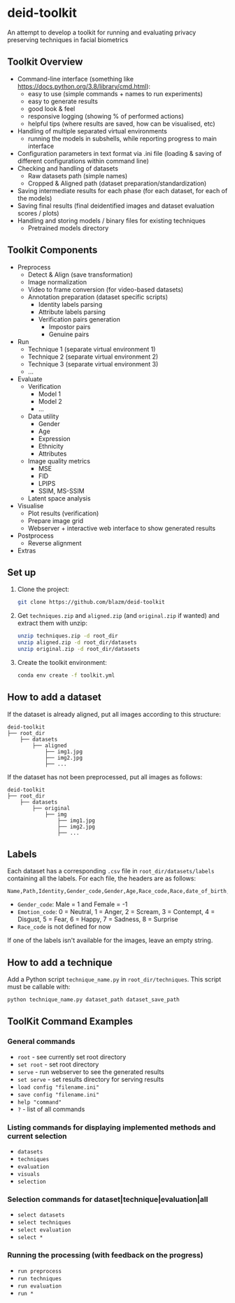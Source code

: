 # deid-toolkit
An attempt to develop a toolkit for running and evaluating privacy preserving techniques in facial biometrics

## Toolkit Overview

- Command-line interface (something like https://docs.python.org/3.8/library/cmd.html):
  - easy to use (simple commands + names to run experiments)
  - easy to generate results
  - good look & feel
  - responsive logging (showing % of performed actions)
  - helpful tips (where results are saved, how can be visualised, etc)
- Handling of multiple separated virtual environments
  - running the models in subshells, while reporting progress to main interface
- Configuration parameters in text format via .ini file (loading & saving of different configurations within command line)
- Checking and handling of datasets
  - Raw datasets path (simple names)
  - Cropped & Aligned path (dataset preparation/standardization)
- Saving intermediate results for each phase (for each dataset, for each of the models)
- Saving final results (final deidentified images and dataset evaluation scores / plots)
- Handling and storing models / binary files for existing techniques
  - Pretrained models directory

## Toolkit Components

- Preprocess
  - Detect & Align (save transformation)
  - Image normalization
  - Video to frame conversion (for video-based datasets)
  - Annotation preparation (dataset specific scripts)
    - Identity labels parsing
    - Attribute labels parsing
    - Verification pairs generation
        - Impostor pairs
        - Genuine pairs
- Run
  - Technique 1 (separate virtual environment 1)
  - Technique 2 (separate virtual environment 2)
  - Technique 3 (separate virtual environment 3)
  - ...
- Evaluate
  - Verification
    - Model 1
    - Model 2
    - ...
  - Data utility
    - Gender
    - Age
    - Expression
    - Ethnicity
    - Attributes
  - Image quality metrics
    - MSE
    - FID
    - LPIPS
    - SSIM, MS-SSIM
  - Latent space analysis
- Visualise
  - Plot results (verification)
  - Prepare image grid
  - Webserver + interactive web interface to show generated results
- Postprocess
  - Reverse alignment
- Extras


## Set up 
1. Clone the project:
   ```sh
   git clone https://github.com/blazm/deid-toolkit
   ```

2. Get `techniques.zip` and `aligned.zip` (and `original.zip` if wanted) and extract them with unzip:
   ```sh
   unzip techniques.zip -d root_dir
   unzip aligned.zip -d root_dir/datasets
   unzip original.zip -d root_dir/datasets
   ```

3. Create the toolkit environment:
   ```sh
   conda env create -f toolkit.yml
   ```

## How to add a dataset
If the dataset is already aligned, put all images according to this structure:
```
deid-toolkit
├── root_dir
    ├── datasets
        ├── aligned
            ├── img1.jpg
            ├── img2.jpg
            ├── ...
```
If the dataset has not been preprocessed, put all images as follows:
```
deid-toolkit
├── root_dir
    ├── datasets
        ├── original
            ├── img
                ├── img1.jpg
                ├── img2.jpg
                ├── ...
```

## Labels 
Each dataset has a corresponding `.csv` file in `root_dir/datasets/labels` containing all the labels.
For each file, the headers are as follows:
```
Name,Path,Identity,Gender_code,Gender,Age,Race_code,Race,date_of_birth,Emotion_code,Neutral,Anger,Scream,Contempt,Disgust,Fear,Happy,Sadness,Surprise,Sun_glasses,Scarf,Eyeglasses,Beard,Hat,Angle
```
- `Gender_code`: Male = 1 and Female = -1
- `Emotion_code`: 0 = Neutral, 1 = Anger, 2 = Scream, 3 = Contempt, 4 = Disgust, 5 = Fear, 6 = Happy, 7 = Sadness, 8 = Surprise
- `Race_code` is not defined for now

If one of the labels isn't available for the images, leave an empty string.

## How to add a technique
Add a Python script `technique_name.py` in `root_dir/techniques`. This script must be callable with:
```sh
python technique_name.py dataset_path dataset_save_path
```

## ToolKit Command Examples

### General commands
- `root` - see currently set root directory
- `set root` - set root directory
- `serve` - run webserver to see the generated results
- `set serve` - set results directory for serving results
- `load config "filename.ini"`
- `save config "filename.ini"`
- `help "command"`
- `?` - list of all commands

### Listing commands for displaying implemented methods and current selection
- `datasets`
- `techniques`
- `evaluation`
- `visuals`
- `selection`

### Selection commands for dataset|technique|evaluation|all
- `select datasets`
- `select techniques`
- `select evaluation`
- `select *` 

### Running the processing (with feedback on the progress)
- `run preprocess`
- `run techniques`
- `run evaluation`
- `run *`
```
